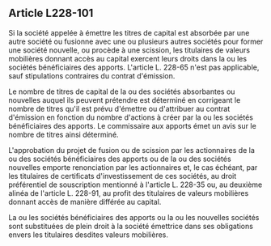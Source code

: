Article L228-101
----
Si la société appelée à émettre les titres de capital est absorbée par une autre
société ou fusionne avec une ou plusieurs autres sociétés pour former une
société nouvelle, ou procède à une scission, les titulaires de valeurs
mobilières donnant accès au capital exercent leurs droits dans la ou les
sociétés bénéficiaires des apports. L'article L. 228-65 n'est pas applicable,
sauf stipulations contraires du contrat d'émission.

Le nombre de titres de capital de la ou des sociétés absorbantes ou nouvelles
auquel ils peuvent prétendre est déterminé en corrigeant le nombre de titres
qu'il est prévu d'émettre ou d'attribuer au contrat d'émission en fonction du
nombre d'actions à créer par la ou les sociétés bénéficiaires des apports. Le
commissaire aux apports émet un avis sur le nombre de titres ainsi déterminé.

L'approbation du projet de fusion ou de scission par les actionnaires de la ou
des sociétés bénéficiaires des apports ou de la ou des sociétés nouvelles
emporte renonciation par les actionnaires et, le cas échéant, par les titulaires
de certificats d'investissement de ces sociétés, au droit préférentiel de
souscription mentionné à l'article L. 228-35 ou, au deuxième alinéa de l'article
L. 228-91, au profit des titulaires de valeurs mobilières donnant accès de
manière différée au capital.

La ou les sociétés bénéficiaires des apports ou la ou les nouvelles sociétés
sont substituées de plein droit à la société émettrice dans ses obligations
envers les titulaires desdites valeurs mobilières.
